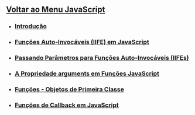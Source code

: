 

## [Voltar ao Menu JavaScript](../menu-javascript.md)

- ### [Introdução](introducao.md)

- ### [Funções Auto-Invocáveis (IIFE) em JavaScript](funcoes_auto-invocaveis.md)

- ### [Passando Parâmetros para Funções Auto-Invocáveis (IIFEs)](parametros_funcoes_auto-invocaveis.md)

- ### [A Propriedade arguments em Funções JavaScript](arguments.md)

- ### [Funções - Objetos de Primeira Classe](objetos-primeira-classe.md)

- ### [Funções de Callback em JavaScript](./funcoes-callback.md)